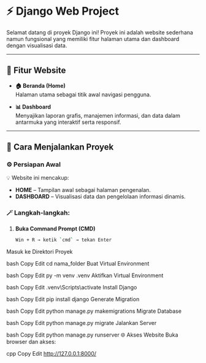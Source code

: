 # ⚡ Django Web Project

Selamat datang di proyek Django ini! Proyek ini adalah website sederhana namun fungsional yang memiliki fitur halaman utama dan dashboard dengan visualisasi data.

---

## 📝 Fitur Website

- **🏠 Beranda (Home)**  
  Halaman utama sebagai titik awal navigasi pengguna.

- **📊 Dashboard**  
  Menyajikan laporan grafis, manajemen informasi, dan data dalam antarmuka yang interaktif serta responsif.

---

## 🔧 Cara Menjalankan Proyek

### ⚙️ Persiapan Awal

💡 Website ini mencakup:
- **HOME** – Tampilan awal sebagai halaman pengenalan.
- **DASHBOARD** – Visualisasi data dan pengelolaan informasi dinamis.

### 🪄 Langkah-langkah:

1. **Buka Command Prompt (CMD)**
   ```bash
   Win + R → ketik `cmd` → tekan Enter
Masuk ke Direktori Proyek

bash
Copy
Edit
cd nama_folder
Buat Virtual Environment

bash
Copy
Edit
py -m venv .venv
Aktifkan Virtual Environment

bash
Copy
Edit
.venv\Scripts\activate
Install Django

bash
Copy
Edit
pip install django
Generate Migration

bash
Copy
Edit
python manage.py makemigrations
Migrate Database

bash
Copy
Edit
python manage.py migrate
Jalankan Server

bash
Copy
Edit
python manage.py runserver
🌐 Akses Website
Buka browser dan akses:

cpp
Copy
Edit
http://127.0.0.1:8000/